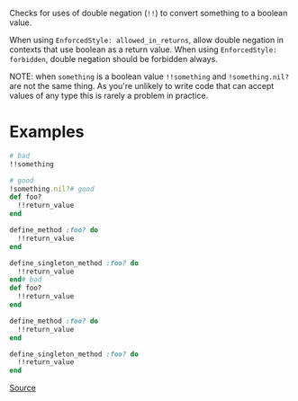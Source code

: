 
Checks for uses of double negation (`!!`) to convert something to a boolean value.

When using `EnforcedStyle: allowed_in_returns`, allow double negation in contexts
that use boolean as a return value. When using `EnforcedStyle: forbidden`, double negation
should be forbidden always.

NOTE: when `something` is a boolean value
`!!something` and `!something.nil?` are not the same thing.
As you're unlikely to write code that can accept values of any type
this is rarely a problem in practice.

# Examples

```ruby
# bad
!!something

# good
!something.nil?# good
def foo?
  !!return_value
end

define_method :foo? do
  !!return_value
end

define_singleton_method :foo? do
  !!return_value
end# bad
def foo?
  !!return_value
end

define_method :foo? do
  !!return_value
end

define_singleton_method :foo? do
  !!return_value
end
```

[Source](http://www.rubydoc.info/gems/rubocop/RuboCop/Cop/Style/DoubleNegation)